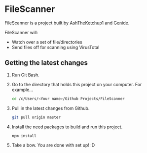 # FileScanner

FileScanner is a project built by [AshTheKetchup1](https://github.com/AshTheKetchup1) and [Genide](https://github.com/Genide). 

FileScanner will:
- Watch over a set of file/directories
- Send files off for scanning using VirusTotal

## Getting the latest changes
1. Run Git Bash.

2. Go to the directory that holds this project on your computer. For example...

    ```sh
    cd /c/Users/<Your name>/Github Projects/FileScanner
    ```
3. Pull in the latest changes from Github.

    ```sh
    git pull origin master
    ```
4. Install the need packages to build and run this project.

    ```sh
    npm install
    ```
5. Take a bow. You are done with set up! :D

